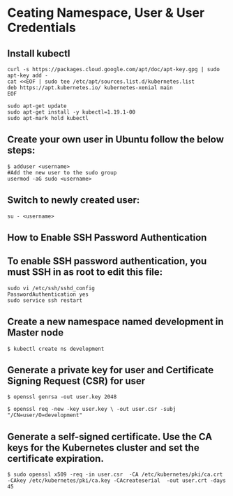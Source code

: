 # Ceating Namespace, User & User Credentials
## Install kubectl
    curl -s https://packages.cloud.google.com/apt/doc/apt-key.gpg | sudo apt-key add -
    cat <<EOF | sudo tee /etc/apt/sources.list.d/kubernetes.list
    deb https://apt.kubernetes.io/ kubernetes-xenial main
    EOF

    sudo apt-get update
    sudo apt-get install -y kubectl=1.19.1-00
    sudo apt-mark hold kubectl

## Create your own user in Ubuntu follow the below steps:
    $ adduser <username>
    #Add the new user to the sudo group 
    usermod -aG sudo <username>

## Switch to newly created user:
    su - <username>

## How to Enable SSH Password Authentication
## To enable SSH password authentication, you must SSH in as root to edit this file:
    sudo vi /etc/ssh/sshd_config
    PasswordAuthentication yes
    sudo service ssh restart

## Create a new namespace named development in Master node
    $ kubectl create ns development
## Generate a private key for user and Certificate Signing Request (CSR) for user
    $ openssl genrsa -out user.key 2048

    $ openssl req -new -key user.key \ -out user.csr -subj "/CN=user/O=development"
## Generate a self-signed certificate. Use the CA keys for the Kubernetes cluster and set the certificate expiration.
    $ sudo openssl x509 -req -in user.csr  -CA /etc/kubernetes/pki/ca.crt -CAkey /etc/kubernetes/pki/ca.key -CAcreateserial  -out user.crt -days 45